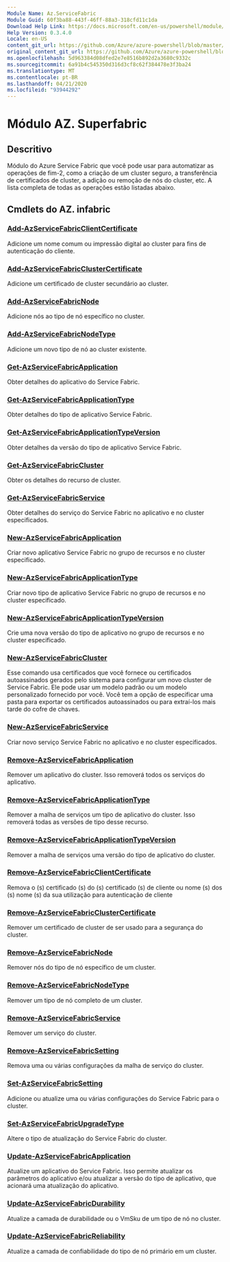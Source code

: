 ```yaml
---
Module Name: Az.ServiceFabric
Module Guid: 60f3ba88-443f-46ff-88a3-318cfd11c1da
Download Help Link: https://docs.microsoft.com/en-us/powershell/module/az.servicefabric
Help Version: 0.3.4.0
Locale: en-US
content_git_url: https://github.com/Azure/azure-powershell/blob/master/src/ServiceFabric/ServiceFabric/help/Az.ServiceFabric.md
original_content_git_url: https://github.com/Azure/azure-powershell/blob/master/src/ServiceFabric/ServiceFabric/help/Az.ServiceFabric.md
ms.openlocfilehash: 5d963384d08dfed2e7e8516b892d2a3680c9332c
ms.sourcegitcommit: 6a91b4c545350d316d3cf8c62f384478e3f3ba24
ms.translationtype: MT
ms.contentlocale: pt-BR
ms.lasthandoff: 04/21/2020
ms.locfileid: "93944292"
---
```

# Módulo AZ. Superfabric
## Descritivo
Módulo do Azure Service Fabric que você pode usar para automatizar as operações de fim-2, como a criação de um cluster seguro, a transferência de certificados de cluster, a adição ou remoção de nós do cluster, etc. A lista completa de todas as operações estão listadas abaixo.

## Cmdlets do AZ. infabric

### [Add-AzServiceFabricClientCertificate](Add-AzServiceFabricClientCertificate.md)
Adicione um nome comum ou impressão digital ao cluster para fins de autenticação do cliente.

### [Add-AzServiceFabricClusterCertificate](Add-AzServiceFabricClusterCertificate.md)
Adicione um certificado de cluster secundário ao cluster.

### [Add-AzServiceFabricNode](Add-AzServiceFabricNode.md)
Adicione nós ao tipo de nó específico no cluster.

### [Add-AzServiceFabricNodeType](Add-AzServiceFabricNodeType.md)
Adicione um novo tipo de nó ao cluster existente.

### [Get-AzServiceFabricApplication](Get-AzServiceFabricApplication.md)
Obter detalhes do aplicativo do Service Fabric.

### [Get-AzServiceFabricApplicationType](Get-AzServiceFabricApplicationType.md)
Obter detalhes do tipo de aplicativo Service Fabric.

### [Get-AzServiceFabricApplicationTypeVersion](Get-AzServiceFabricApplicationTypeVersion.md)
Obter detalhes da versão do tipo de aplicativo Service Fabric.

### [Get-AzServiceFabricCluster](Get-AzServiceFabricCluster.md)
Obter os detalhes do recurso de cluster.

### [Get-AzServiceFabricService](Get-AzServiceFabricService.md)
Obter detalhes do serviço do Service Fabric no aplicativo e no cluster especificados.

### [New-AzServiceFabricApplication](New-AzServiceFabricApplication.md)
Criar novo aplicativo Service Fabric no grupo de recursos e no cluster especificado.

### [New-AzServiceFabricApplicationType](New-AzServiceFabricApplicationType.md)
Criar novo tipo de aplicativo Service Fabric no grupo de recursos e no cluster especificado.

### [New-AzServiceFabricApplicationTypeVersion](New-AzServiceFabricApplicationTypeVersion.md)
Crie uma nova versão do tipo de aplicativo no grupo de recursos e no cluster especificado.

### [New-AzServiceFabricCluster](New-AzServiceFabricCluster.md)
Esse comando usa certificados que você fornece ou certificados autoassinados gerados pelo sistema para configurar um novo cluster de Service Fabric. Ele pode usar um modelo padrão ou um modelo personalizado fornecido por você. Você tem a opção de especificar uma pasta para exportar os certificados autoassinados ou para extraí-los mais tarde do cofre de chaves. 

### [New-AzServiceFabricService](New-AzServiceFabricService.md)
Criar novo serviço Service Fabric no aplicativo e no cluster especificados.

### [Remove-AzServiceFabricApplication](Remove-AzServiceFabricApplication.md)
Remover um aplicativo do cluster. Isso removerá todos os serviços do aplicativo.

### [Remove-AzServiceFabricApplicationType](Remove-AzServiceFabricApplicationType.md)
Remover a malha de serviços um tipo de aplicativo do cluster. Isso removerá todas as versões de tipo desse recurso.

### [Remove-AzServiceFabricApplicationTypeVersion](Remove-AzServiceFabricApplicationTypeVersion.md)
Remover a malha de serviços uma versão do tipo de aplicativo do cluster.

### [Remove-AzServiceFabricClientCertificate](Remove-AzServiceFabricClientCertificate.md)
Remova o (s) certificado (s) do (s) certificado (s) de cliente ou nome (s) dos (s) nome (s) da sua utilização para autenticação de cliente

### [Remove-AzServiceFabricClusterCertificate](Remove-AzServiceFabricClusterCertificate.md)
Remover um certificado de cluster de ser usado para a segurança do cluster.

### [Remove-AzServiceFabricNode](Remove-AzServiceFabricNode.md)
Remover nós do tipo de nó específico de um cluster.

### [Remove-AzServiceFabricNodeType](Remove-AzServiceFabricNodeType.md)
Remover um tipo de nó completo de um cluster.

### [Remove-AzServiceFabricService](Remove-AzServiceFabricService.md)
Remover um serviço do cluster.

### [Remove-AzServiceFabricSetting](Remove-AzServiceFabricSetting.md)
Remova uma ou várias configurações da malha de serviço do cluster.

### [Set-AzServiceFabricSetting](Set-AzServiceFabricSetting.md)
Adicione ou atualize uma ou várias configurações do Service Fabric para o cluster.

### [Set-AzServiceFabricUpgradeType](Set-AzServiceFabricUpgradeType.md)
Altere o tipo de atualização do Service Fabric do cluster.

### [Update-AzServiceFabricApplication](Update-AzServiceFabricApplication.md)
Atualize um aplicativo do Service Fabric. Isso permite atualizar os parâmetros do aplicativo e/ou atualizar a versão do tipo de aplicativo, que acionará uma atualização do aplicativo.

### [Update-AzServiceFabricDurability](Update-AzServiceFabricDurability.md)
Atualize a camada de durabilidade ou o VmSku de um tipo de nó no cluster.

### [Update-AzServiceFabricReliability](Update-AzServiceFabricReliability.md)
Atualize a camada de confiabilidade do tipo de nó primário em um cluster.

